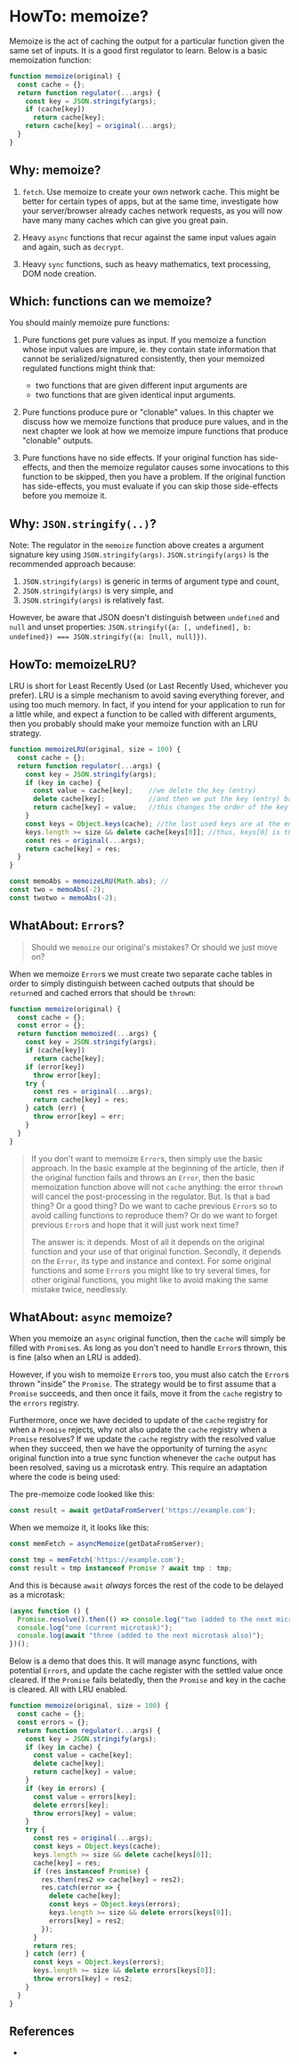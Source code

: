 # HowTo: memoize?

Memoize is the act of caching the output for a particular function given the same set of inputs. It is a good first regulator to learn. Below is a basic memoization function:

```javascript
function memoize(original) {
  const cache = {};
  return function regulator(...args) {
    const key = JSON.stringify(args);
    if (cache[key])
      return cache[key];
    return cache[key] = original(...args);
  }
}
```

## Why: memoize?

1. `fetch`. Use memoize to create your own network cache. This might be better for certain types of apps, but at the same time, investigate how your server/browser already caches network requests, as you will now have many many caches which can give you great pain.

2. Heavy `async` functions that recur against the same input values again and again, such as `decrypt`.

3. Heavy `sync` functions, such as heavy mathematics, text processing, DOM node creation.

## Which: functions can we memoize?

You should mainly memoize pure functions:

1. Pure functions get pure values as input. If you memoize a function whose input values are impure, ie. they contain state information that cannot be serialized/signatured consistently, then your memoized regulated functions might think that:
	* two functions that are given different input arguments are
	* two functions that are given identical input arguments.

2. Pure functions produce pure or "clonable" values. In this chapter we discuss how we memoize functions that produce pure values, and in the next chapter we look at how we memoize impure functions that produce "clonable" outputs.

3. Pure functions have no side effects. If your original function has side-effects, and then the memoize regulator causes some invocations to this function to be skipped, then you have a problem. If the original function has side-effects, you must evaluate if you can skip those side-effects before you memoize it.

## Why: `JSON.stringify(..)`?

Note: The regulator in the `memoize` function above creates a argument signature key using `JSON.stringify(args)`. `JSON.stringify(args)` is the recommended approach because:

1. `JSON.stringify(args)` is generic in terms of argument type and count,
2. `JSON.stringify(args)` is very simple, and
3. `JSON.stringify(args)` is relatively fast.

However, be aware that JSON doesn't distinguish between `undefined` and `null` and unset properties:
`JSON.stringify({a: [, undefined], b: undefined}) === JSON.stringify({a: [null, null]})`.

## HowTo: memoizeLRU?

LRU is short for Least Recently Used (or Last Recently Used, whichever you prefer). LRU is a simple mechanism to avoid saving everything forever, and using too much memory. In fact, if you intend for your application to run for a little while, and expect a function to be called with different arguments, then you probably should make your memoize function with an LRU strategy.

```javascript
function memoizeLRU(original, size = 100) {
  const cache = {};
  return function regulator(...args) {
    const key = JSON.stringify(args);
    if (key in cache) {
      const value = cache[key];    //we delete the key (entry)
      delete cache[key];           //and then we put the key (entry) back in  
      return cache[key] = value;   //this changes the order of the key in the object.  
    }
    const keys = Object.keys(cache); //the last used keys are at the end of Object.keys()
    keys.length >= size && delete cache[keys[0]]; //thus, keys[0] is the least recently used
    const res = original(...args);
    return cache[key] = res;
  }
}

const memoAbs = memoizeLRU(Math.abs); //
const two = memoAbs(-2);
const twotwo = memoAbs(-2);
```

## WhatAbout: `Error`s?

> Should we `memoize` our original's mistakes? Or should we just move on?

When we memoize `Error`s we must create two separate cache tables in order to simply distinguish between cached outputs that should be `return`ed and cached errors that should be `throw`n:

```javascript
function memoize(original) {
  const cache = {};
  const error = {};
  return function memoized(...args) {
    const key = JSON.stringify(args);
    if (cache[key])
      return cache[key];
    if (error[key])
      throw error[key];
    try {
      const res = original(...args);
      return cache[key] = res;
    } catch (err) {
      throw error[key] = err;
    }
  }
}
```

> If you don't want to memoize `Error`s, then simply use the basic approach. In the basic example at the beginning of the article, then if the original function fails and throws an `Error`, then the basic memoization function above will not `cache` anything: the error `throw`n will cancel the post-processing in the regulator. But. Is that a bad thing? Or a good thing? Do we want to cache previous `Error`s so to avoid calling functions to reproduce them? Or do we want to forget previous `Error`s and hope that it will just work next time?
>
> The answer is: it depends. Most of all it depends on the original function and your use of that original function. Secondly, it depends on the `Error`, its type and instance and context. For some original functions and some `Error`s you might like to try several times, for other original functions, you might like to avoid making the same mistake twice, needlessly.

## WhatAbout: `async` memoize?

When you memoize an `async` original function, then the `cache` will simply be filled with `Promise`s. As long as you don't need to handle `Error`s thrown, this is fine (also when an LRU is added).

However, if you wish to memoize `Error`s too, you must also catch the `Error`s thrown "inside" the `Promise`. The strategy would be to first assume that a `Promise` succeeds, and then once it fails, move it from the `cache` registry to the `errors` registry.

Furthermore, once we have decided to update of the `cache` registry for when a `Promise` rejects, why not also update the `cache` registry when a `Promise` resolves? If we update the `cache` registry with the resolved value when they succeed, then we have the opportunity of turning the `async` original function into a true sync function whenever the `cache` output has been resolved, saving us a microtask entry. This require an adaptation where the code is being used:

The pre-memoize code looked like this:
```javascript
const result = await getDataFromServer('https://example.com');
```

When we memoize it, it looks like this:
```javascript
const memFetch = asyncMemoize(getDataFromServer);

const tmp = memFetch('https://example.com');
const result = tmp instanceof Promise ? await tmp : tmp;
```

And this is because `await` *always* forces the rest of the code to be delayed as a microtask:
```javascript
(async function () {
  Promise.resolve().then(() => console.log("two (added to the next microtask)"));
  console.log("one (current microtask)");
  console.log(await "three (added to the next microtask also)");
})();
```

Below is a demo that does this. It will manage async functions, with potential `Error`s, and update the cache register with the settled value once cleared. If the `Promise` fails belatedly, then the `Promise` and key in the cache is cleared. All with LRU enabled.

```javascript
function memoize(original, size = 100) {
  const cache = {};
  const errors = {};
  return function regulator(...args) {
    const key = JSON.stringify(args);
    if (key in cache) {
      const value = cache[key];
      delete cache[key];
      return cache[key] = value;
    }
    if (key in errors) {
      const value = errors[key];
      delete errors[key];
      throw errors[key] = value;
    }
    try {
      const res = original(...args);
      const keys = Object.keys(cache);
      keys.length >= size && delete cache[keys[0]];
      cache[key] = res;
      if (res instanceof Promise) {
        res.then(res2 => cache[key] = res2);
        res.catch(error => {
          delete cache[key];
          const keys = Object.keys(errors);
          keys.length >= size && delete errors[keys[0]];
          errors[key] = res2;
        });
      }
      return res;
    } catch (err) {
      const keys = Object.keys(errors);
      keys.length >= size && delete errors[keys[0]];
      throw errors[key] = res2;
    }
  }
}
```

## References

* 